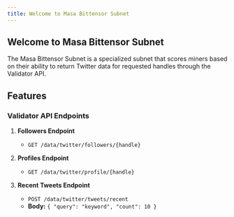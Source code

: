 ```yaml
---
title: Welcome to Masa Bittensor Subnet
---
```


## Welcome to Masa Bittensor Subnet

The Masa Bittensor Subnet is a specialized subnet that scores miners based on their ability to return Twitter data for requested handles through the Validator API.

## Features

### Validator API Endpoints

1. **Followers Endpoint**

   - `GET /data/twitter/followers/{handle}`

2. **Profiles Endpoint**

   - `GET /data/twitter/profile/{handle}`

3. **Recent Tweets Endpoint**
   - `POST /data/twitter/tweets/recent`
   - **Body:** `{ "query": "keyword", "count": 10 }`
